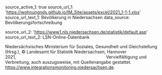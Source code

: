 source_active_1: true
source_url_1: 'https://wohnungnds.github.io/IM_Site/assets/excel/2021_1-1-1.xlsx'
source_url_text_1: Bevölkerung in Niedersachsen
data_source: Bevölkerungsfortschreibung

source_url_2: 'https://www1.nls.niedersachsen.de/statistik/default.asp'
source_url_text_2: LSN-Online-Datenbank

Niedersächsisches Ministerium für Soziales, Gesundheit und Gleichstellung (Hrsg.),
© Landesamt für Statistik Niedersachsen, Hannover 2021,                                                                          
Vervielfältigung und Verbreitung, auch auszugsweise, mit Quellenangabe gestattet.
https://www.integrationsmonitoring.niedersachsen.de.
